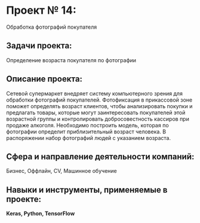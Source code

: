 # Проект № 14: 
Обработка фотографий покупателя

## Задачи проекта:
Определение возраста покупателя по фотографии

## Описание проекта:
Сетевой супермаркет внедряет систему компьютерного зрения для обработки фотографий покупателей. 
Фотофиксация в прикассовой зоне поможет определять возраст клиентов, чтобы анализировать покупки и предлагать товары, 
которые могут заинтересовать покупателей этой возрастной группы и контролировать добросовестность кассиров при продаже алкоголя. 
Необходимо построить модель, которая по фотографии определит приблизительный возраст человека. 
В распоряжении набор фотографий людей с указанием возраста.

## Сфера и направление деятельности компаний:
Бизнес, Оффлайн, CV, Машинное обучение

## Навыки и инструменты, применяемые в проекте:
**Keras, Python, TensorFlow**
